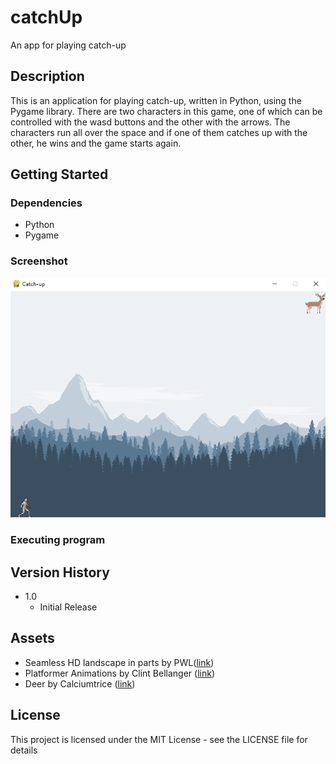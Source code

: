 # catchUp

An app for playing catch-up

## Description
This is an application for playing catch-up, 
written in Python, using the Pygame library.
There are two characters in this game, 
one of which can be controlled with the wasd buttons and the other with the arrows. 
The characters run all over the space and if one of them catches up with the other,
he wins and the game starts again.

## Getting Started

### Dependencies

* Python
* Pygame

### Screenshot

![screenshot](https://github.com/mashkovamilana/catchUp/blob/main/images/catchUp.png)


### Executing program



## Version History

* 1.0
    * Initial Release

## Assets 
* Seamless HD landscape in parts by PWL([link](https://opengameart.org/content/seamless-hd-landscape-in-parts))
* Platformer Animations by Clint Bellanger ([link](https://opengameart.org/content/platformer-animations))
* Deer by Calciumtrice ([link](https://opengameart.org/content/deer))


## License

This project is licensed under the MIT License - see the LICENSE file for details


